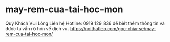 # may-rem-cua-tai-hoc-mon
Quý Khách Vui Lòng Liên hệ Hotline: 0919 129 836 để biết thêm thông tin và được tư vấn rõ hơn về dịch vụ.   https://noithatleo.com/goc-chia-se/may-rem-cua-tai-hoc-mon/
